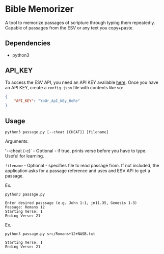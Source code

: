# Bible Memorizer
A tool to memorize passages of scripture through typing them repeatedly. Capable of passages from the ESV or any text you copy+paste.

## Dependencies
- python3

## API_KEY
To access the ESV API, you need an API KEY available [here](https://api.esv.org/docs/). Once you have an API KEY, create a `config.json` file with contents like so:
```json
{
    "API_KEY": "YoUr_ApI_kEy_HeRe"
}
```

## Usage
`python3 passage.py [--cheat [CHEAT]] [filename]` 

Arguments:

'--cheat (-c)` - Optional - if true, prints verse before you have to type. Useful for learning.

`filename` - Optional - specifies file to read passage from. If not included, the application asks for a passage reference and uses and ESV API to get a passage.

Ex.
```
python3 passage.py

Enter desired passsage (e.g. John 1:1, jn11.35, Genesis 1-3)
Passage: Romans 12
Starting Verse: 1
Ending Verse: 21
```

Ex.
```
python3 passage.py src/Romans+12+NASB.txt

Starting Verse: 1
Ending Verse: 21
```

